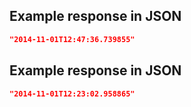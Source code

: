 ## Example response in JSON

```json
"2014-11-01T12:47:36.739855"
```

## Example response in JSON

```json
"2014-11-01T12:23:02.958865"
```

